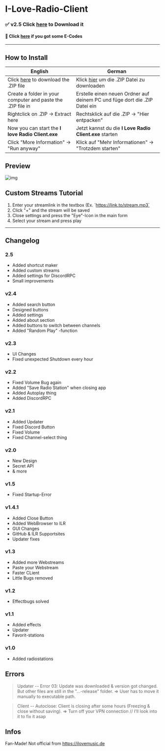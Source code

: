 # I-Love-Radio-Client
### ✅ v2.5  Click [here](https://github.com/MauriceX24/I-Love-Radio-Client/archive/release.zip) to Download it 
#### 🔨 Click [here](https://github.com/MauriceX24/I-Love-Radio-Client/blob/release/README.md#errors) if you got some E-Codes
___________________

## How to Install

| English | German | 
| --------------- | --------------- | 
| Click [here](https://github.com/MauriceX24/I-Love-Radio-Client/archive/release.zip) to download the .ZIP file | Klick [hier](https://github.com/MauriceX24/I-Love-Radio-Client/archive/release.zip) um die .ZIP Datei zu downloaden | 
| Create a folder in your computer and paste the .ZIP file in  | Erstelle einen neuen Ordner auf deinem PC und füge dort die .ZIP Datei ein | 
| Rightclick on .ZIP -> Extract here | Rechtsklick auf die .ZIP -> "Hier entpacken" | 
| Now you can start the **I love Radio Client.exe** | Jetzt kannst du die **I Love Radio Client.exe** starten | 
| Click "More Information" -> "Run anyway"| Klick auf "Mehr Informationen" -> "Trotzdem starten" | 

## Preview
![img](https://i.imgur.com/hTEJCE8.png)

## Custom Streams Tutorial
1) Enter your streamlink in the textbox (Ex. ´https://link.to/stream.mp3´
2) Click "+" and the stream will be saved
3) Close settings and press the "Eye"-Icon in the main form
4) Select your stream and press play
___________________
## Changelog

### 2.5
- Added shortcut maker
- Added custom streams
- Added settings for DiscordRPC
- Small improvements

### v2.4
- Added search button
- Designed buttons
- Added settings
- Added about section
- Added buttons to switch between channels
- Added "Random Play" -function

### v2.3
- UI Changes
- Fixed unexpected Shutdown every hour

### v2.2
- Fixed Volume Bug again
- Added "Save Radio Station" when closing app
- Added Autoplay thing
- Added DiscordRPC

### v2.1
- Added Updater
- Fixed Discord Button
- Fixed Volume
- Fixed Channel-select thing

### v2.0
- New Design
- Secret API
- & more

### v1.5
- Fixed Startup-Error

### v1.4.1
- Added Close Button
- Added WebBrowser to ILR
- GUI Changes
- GitHub & ILR Supportsites
- Updater fixes

### v1.3
- Added more Webstreams
- Paste your Webstream
- Faster CLient
- Little Bugs removed

### v1.2
- Effectbugs solved

### v1.1
- Added effects
- Updater
- Favorit-stations

### v1.0
- Added radiostations

## Errors
> Updater -- Error 03: Update was downloaded & version got changed. But other files are still in the "...-release" folder.
=> User has to move it manually to executable path.

> Client -- Autoclose: Client is closing after some hours (Freezing & close without saving).
=> Turn off your VPN connection // I'll look into it to fix it asap

## Infos
Fan-Made! Not official from https://ilovemusic.de
